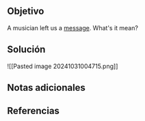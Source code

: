 
## Objetivo
A musician left us a [message](https://jupiter.challenges.picoctf.org/static/d5570d48262dbba2a31f2a940409ad9d/message.txt). What's it mean?

## Solución

![[Pasted image 20241031004715.png]]
## Notas adicionales

## Referencias



